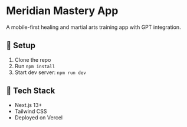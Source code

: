# Meridian Mastery App

A mobile-first healing and martial arts training app with GPT integration.

## 🔧 Setup

1. Clone the repo  
2. Run `npm install`  
3. Start dev server: `npm run dev`

## 🚀 Tech Stack

- Next.js 13+
- Tailwind CSS
- Deployed on Vercel
